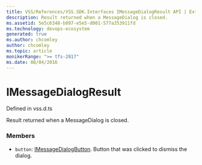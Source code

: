 ```yaml
---
title: VSS/References/VSS.SDK.Interfaces IMessageDialogResult API | Extensions for Azure DevOps Services
description: Result returned when a MessageDialog is closed.
ms.assetid: 5e5c6348-b097-e5e5-d001-577a353911fd
ms.technology: devops-ecosystem
generated: true
ms.author: chcomley
author: chcomley
ms.topic: article
monikerRange: ">= tfs-2017"
ms.date: 08/04/2016
---
```


# IMessageDialogResult

Defined in vss.d.ts

Result returned when a MessageDialog is closed.

### Members

- `button`: [IMessageDialogButton](../../../VSS/References/VSS_SDK_Interfaces/IMessageDialogButton.md). Button that was clicked to dismiss the dialog.
